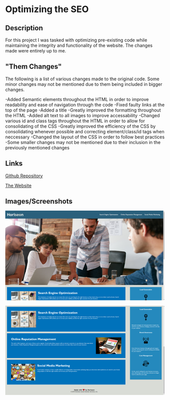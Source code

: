 # Optimizing the SEO

## Description

For this project I was tasked with optimizing pre-existing code while maintaining the integrity and functionality of the website. The changes made were entirely up to me.

## "Them Changes"

The following is a list of various changes made to the original code. Some minor changes may not be mentioned due to them being included in bigger changes.
    
-Added Semantic elements throughout the HTML in order to improve readability and ease of navigation through the code
-Fixed faulty links at the top of the page
-Added a title
-Greatly improved the formatting throughout the HTML
-Added alt text to all images to improve accessability
-Changed various id and class tags throughout the HTML in order to allow for consolidating of the CSS
-Greatly improved the efficiency of the CSS by consolidating whenever possible and correcting element/class/id tags when neccessary
-Changed the layout of the CSS in order to follow best practices
-Some smaller changes may not be mentioned due to their inclusion in the previously mentioned changes

## Links

[Github Repository](https://github.com/JGuerrero126/Optimizing-The-SEO)

[The Website](https://jguerrero126.github.io/Optimizing-The-SEO/)

## Images/Screenshots

![Screenshot1](Screenshot1.png)

![Screenshot2](Screenshot2.png)
